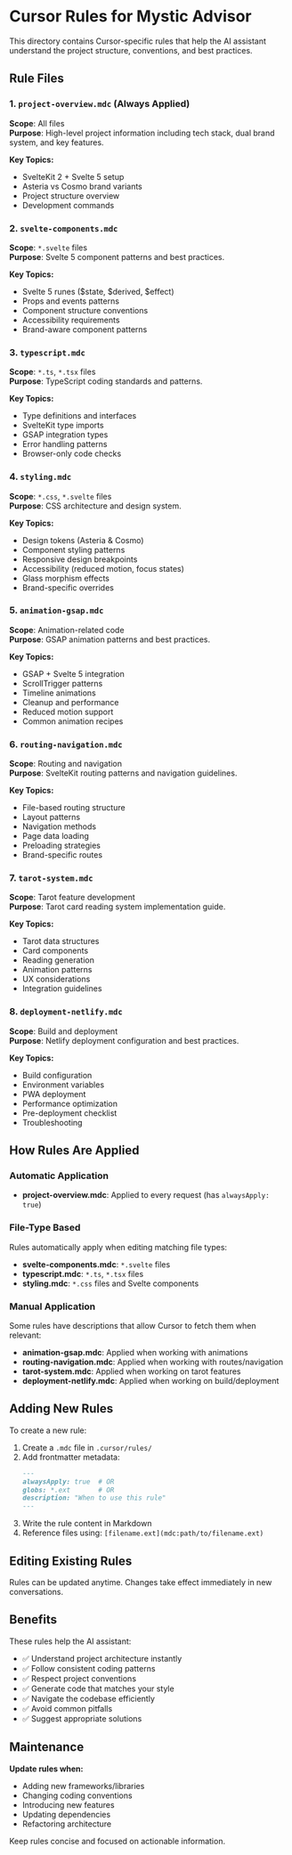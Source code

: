 # Cursor Rules for Mystic Advisor

This directory contains Cursor-specific rules that help the AI assistant understand the project structure, conventions, and best practices.

## Rule Files

### 1. `project-overview.mdc` (Always Applied)
**Scope**: All files  
**Purpose**: High-level project information including tech stack, dual brand system, and key features.

**Key Topics:**
- SvelteKit 2 + Svelte 5 setup
- Asteria vs Cosmo brand variants
- Project structure overview
- Development commands

### 2. `svelte-components.mdc`
**Scope**: `*.svelte` files  
**Purpose**: Svelte 5 component patterns and best practices.

**Key Topics:**
- Svelte 5 runes ($state, $derived, $effect)
- Props and events patterns
- Component structure conventions
- Accessibility requirements
- Brand-aware component patterns

### 3. `typescript.mdc`
**Scope**: `*.ts`, `*.tsx` files  
**Purpose**: TypeScript coding standards and patterns.

**Key Topics:**
- Type definitions and interfaces
- SvelteKit type imports
- GSAP integration types
- Error handling patterns
- Browser-only code checks

### 4. `styling.mdc`
**Scope**: `*.css`, `*.svelte` files  
**Purpose**: CSS architecture and design system.

**Key Topics:**
- Design tokens (Asteria & Cosmo)
- Component styling patterns
- Responsive design breakpoints
- Accessibility (reduced motion, focus states)
- Glass morphism effects
- Brand-specific overrides

### 5. `animation-gsap.mdc`
**Scope**: Animation-related code  
**Purpose**: GSAP animation patterns and best practices.

**Key Topics:**
- GSAP + Svelte 5 integration
- ScrollTrigger patterns
- Timeline animations
- Cleanup and performance
- Reduced motion support
- Common animation recipes

### 6. `routing-navigation.mdc`
**Scope**: Routing and navigation  
**Purpose**: SvelteKit routing patterns and navigation guidelines.

**Key Topics:**
- File-based routing structure
- Layout patterns
- Navigation methods
- Page data loading
- Preloading strategies
- Brand-specific routes

### 7. `tarot-system.mdc`
**Scope**: Tarot feature development  
**Purpose**: Tarot card reading system implementation guide.

**Key Topics:**
- Tarot data structures
- Card components
- Reading generation
- Animation patterns
- UX considerations
- Integration guidelines

### 8. `deployment-netlify.mdc`
**Scope**: Build and deployment  
**Purpose**: Netlify deployment configuration and best practices.

**Key Topics:**
- Build configuration
- Environment variables
- PWA deployment
- Performance optimization
- Pre-deployment checklist
- Troubleshooting

## How Rules Are Applied

### Automatic Application
- **project-overview.mdc**: Applied to every request (has `alwaysApply: true`)

### File-Type Based
Rules automatically apply when editing matching file types:
- **svelte-components.mdc**: `*.svelte` files
- **typescript.mdc**: `*.ts`, `*.tsx` files
- **styling.mdc**: `*.css` files and Svelte components

### Manual Application
Some rules have descriptions that allow Cursor to fetch them when relevant:
- **animation-gsap.mdc**: Applied when working with animations
- **routing-navigation.mdc**: Applied when working with routes/navigation
- **tarot-system.mdc**: Applied when working on tarot features
- **deployment-netlify.mdc**: Applied when working on build/deployment

## Adding New Rules

To create a new rule:

1. Create a `.mdc` file in `.cursor/rules/`
2. Add frontmatter metadata:
   ```markdown
   ---
   alwaysApply: true  # OR
   globs: *.ext       # OR
   description: "When to use this rule"
   ---
   ```
3. Write the rule content in Markdown
4. Reference files using: `[filename.ext](mdc:path/to/filename.ext)`

## Editing Existing Rules

Rules can be updated anytime. Changes take effect immediately in new conversations.

## Benefits

These rules help the AI assistant:
- ✅ Understand project architecture instantly
- ✅ Follow consistent coding patterns
- ✅ Respect project conventions
- ✅ Generate code that matches your style
- ✅ Navigate the codebase efficiently
- ✅ Avoid common pitfalls
- ✅ Suggest appropriate solutions

## Maintenance

**Update rules when:**
- Adding new frameworks/libraries
- Changing coding conventions
- Introducing new features
- Updating dependencies
- Refactoring architecture

Keep rules concise and focused on actionable information.


